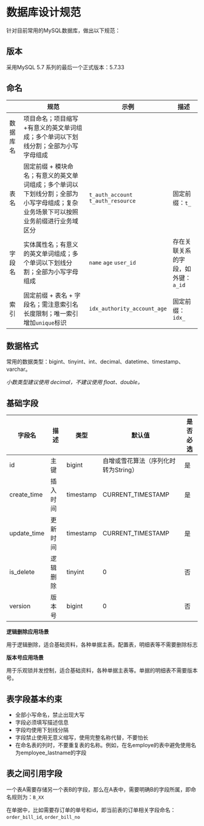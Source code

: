 # 数据库设计规范

针对目前常用的MySQL数据库，做出以下规范：

## 版本

采用MySQL 5.7 系列的最后一个正式版本：5.7.33

## 命名

|          | 规范                                                         | 示例                                                         | 描述                                          |
| -------- | ------------------------------------------------------------ | ------------------------------------------------------------ | --------------------------------------------- |
| 数据库名 | 项目命名；项目缩写+有意义的英文单词组成；多个单词以下划线分割；全部为小写字母组成 |                                                              |                                               |
| 表名     | 固定前缀 + 模块命名；有意义的英文单词组成；多个单词以下划线分割；全部为小写字母组成；复杂业务场景下可以按照业务前缀进行业务域区分 | <code>t_auth_account</code><br><code>t_auth_resource</code>  | 固定前缀：<code>t_</code>                     |
| 字段名   | 实体属性名；有意义的英文单词组成；多个单词以下划线分割；全部为小写字母组成 | <code>name</code> <code>age</code> <code>user_id</code>      | 存在关联关系的字段，如外键：<code>a_id</code> |
| 索引     | 固定前缀 + 表名 + 字段名；需注意索引名长度限制；唯一索引增加`unique`标识 | <code>idx_authority_account_age</code>                       | 固定前缀：<code>idx_</code>                   |

## 数据格式

常用的数据类型：bigint、tinyint、int、decimal、datetime、timestamp、varchar。

*小数类型建议使用 decimal，不建议使用 float、double。*

## 基础字段

| 字段名      | 描述     | 类型      | 默认值                                 | 是否必选 | 
| ----------- | -------- | --------- | ------------------------------------ | ------   |
| id          | 主键     | bigint    | 自增或雪花算法（序列化时转为String）    | 是       |
| create_time | 插入时间 | timestamp | CURRENT_TIMESTAMP                     | 是       |
| update_time | 更新时间 | timestamp | CURRENT_TIMESTAMP                     | 是       |
| is_delete   | 逻辑删除 | tinyint   | 0                                     | 否       |
| version     | 版本号   | bigint    | 0                                     | 否       |

**逻辑删除应用场景**

用于逻辑删除，适合基础资料，各种单据主表。配置表，明细表等不需要删除标志

**版本号应用场景**

用于乐观锁并发控制，适合基础资料，各种单据主表等。单据的明细表不需要版本号。

## 表字段基本约束

- 全部小写命名，禁止出现大写
- 字段必须填写描述信息
- 字段均使用下划线分隔
- 字段禁止使用无意义缩写，使用完整名称代替，不要怕长
- 在命名表的列时，不要重复表的名称。例如，在名employe的表中避免使用名为employee_lastname的字段

## 表之间引用字段

一个表A需要存储另一个表B的字段，那么在A表中，需要明确B的字段所属，即命名规则为：`B_XX`

在单据中，比如需要存订单的单号和id，即当前表的订单相关字段命名：`order_bill_id`, `order_bill_no`
